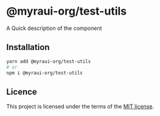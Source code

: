 # @myraui-org/test-utils

A Quick description of the component

## Installation

```sh
yarn add @myraui-org/test-utils
# or
npm i @myraui-org/test-utils
```

## Licence

This project is licensed under the terms of the
[MIT license](https://github.com/myraui-org/myraui/blob/main/LICENSE).
